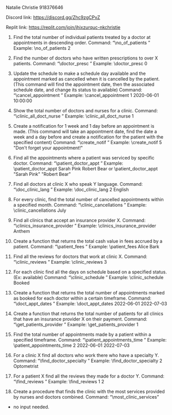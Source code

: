 Natalie Christie
918376646

Discord link:
https://discord.gg/Zhc9zgCPvZ

Replit link:
https://replit.com/join/jhixzurquc-nkchristie

1. Find the total number of individual patients treated by a doctor at appointments in descending order.
Command: “\no_of_patients <doctor>”
Example:  \no_of_patients 2 

2. Find the number of doctors who have written prescriptions to over X patients. Command: “\doctor_presc <number of patients>”
Example: \doctor_presc 0

3. Update the schedule to make a schedule day available and the appointment marked as cancelled when it is cancelled by the patient.
(This command will find the appointment date, then the associated schedule date, and change its status to available)
Command: “\cancel_appointment <patient id> <date>”
Example: \cancel_appointment 1 2020-06-01 10:00:00

4. Show the total number of doctors and nurses for a clinic. 
Command: “\clinic_all_doct_nurse <clinic id>”
Example: \clinic_all_doct_nurse 1

5. Create a notification for 1 week and 1 day before an appointment is made. (This command will take an appointment date, find the date a week and a day before and create a notification for the patient with the specified content) 
Command: “\create_notif <appointment id> <content>”
Example: \create_notif 5 "Don't forget your appointment!"

6. Find all the appointments where a patient was serviced by specific doctor. 
Command: “\patient_doctor_appt <patient name> <doctor name>”
Example: 
\patient_doctor_appt Sarah Pink Robert Bear
or
\patient_doctor_appt "Sarah Pink" "Robert Bear"

7. Find all doctors at clinic X who speak Y language. 
Command: “\doc_clinic_lang <clinic id> <language>”
Example: \doc_clinic_lang 2 English

8. For every clinic, find the total number of cancelled appointments within a specified month.
Command: “\clinic_cancellations <date>”
Example: \clinic_cancellations July

9. Find all clinics that accept an insurance provider X. 
Command: “\clinics_insurance_provider <provider>”
Example: \clinics_insurance_provider Anthem

10. Create a function that returns the total cash value in fees accrued by a patient.
 Command: “\patient_fees <patient>”
Example: \patient_fees Alice Bark

11. Find all the reviews for doctors that work at clinic X. 
Command: “\clinic_reviews <clinic>”
Example: \clinic_reviews 3

12. For each clinic find all the days on schedule based on a specified status. (Ex: available)
Command: “\clinic_schedule <status>”
Example: \clinic_schedule Booked

13. Create a function that returns the total number of appointments marked as booked for each doctor within a certain timeframe.
Command: “\doct_appt_dates <start date> <end date>”
Example: \doct_appt_dates 2022-06-01 2022-07-03

14. Create a function that returns the total number of patients for all clinics that have an insurance provider X on their payment.
Command: “\get_patients_provider <insurance provider id>”
Example: \get_patients_provider 1

15.  Find the total number of appointments made by a patient within a specified timeframe.
Command: “\patient_appointments_time <patient id> <start date> <end date>”
Example: \patient_appointments_time 2 2022-06-01 2022-07-03

16. For a clinic X find all doctors who work there who have a specialty Y. 
Command: “\find_doctor_specialty <clinic id> <specialty>”
Example: \find_doctor_specialty 2 Optometrist

17. For a patient X find all the reviews they made for a doctor Y. 
Command: “\find_reviews <patient id> <doctor id>”
Example: \find_reviews 1 2

18.  Create a procedure that finds the clinic with the most services provided by nurses and doctors combined.
Command: “\most_clinic_services”
* no input needed.